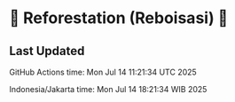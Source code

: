 
# 🌳 Reforestation (Reboisasi) 🌲

## Last Updated

GitHub Actions time: Mon Jul 14 11:21:34 UTC 2025

Indonesia/Jakarta time: Mon Jul 14 18:21:34 WIB 2025

